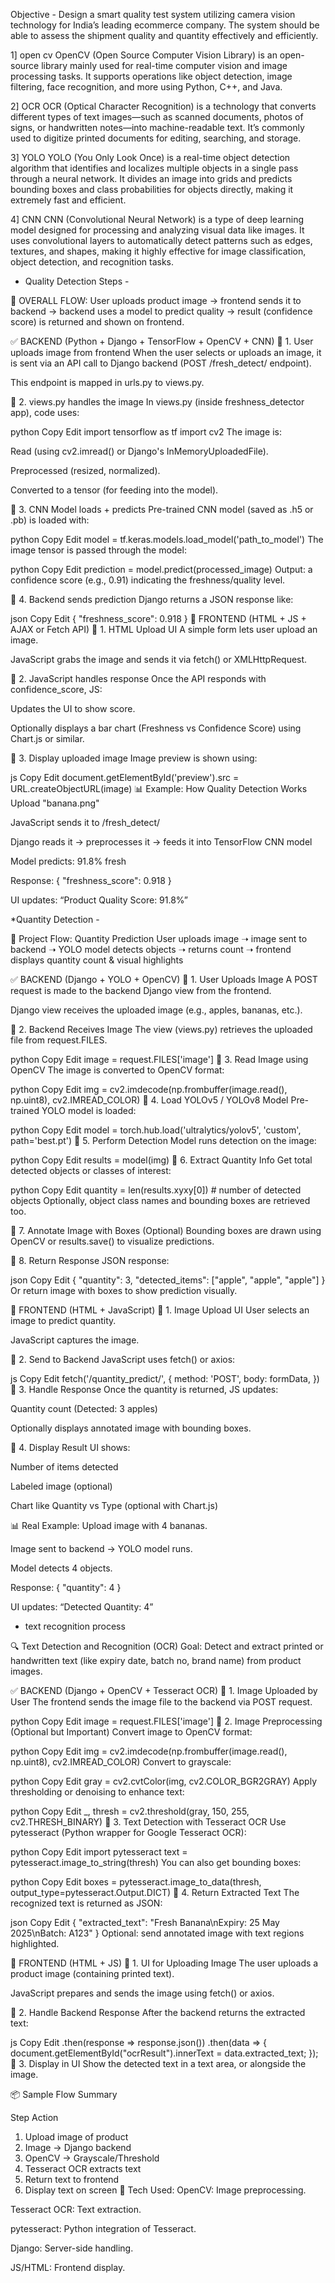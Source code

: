 Objective - Design a smart quality test system utilizing camera vision technology for India’s 
leading ecommerce company. The system should be able to assess the shipment quality 
and quantity  effectively and efficiently.

1] open cv 
OpenCV (Open Source Computer Vision Library) is an open-source library mainly used for real-time computer vision and image processing tasks. It supports operations like object detection, image filtering, face recognition, and more using Python, C++, and Java.


2] OCR
OCR (Optical Character Recognition) is a technology that converts different types of text images—such as scanned documents, photos of signs, or handwritten notes—into machine-readable text. It’s commonly used to digitize printed documents for editing, searching, and storage.

3]  YOLO
YOLO (You Only Look Once) is a real-time object detection algorithm that identifies and localizes multiple objects in a single pass through a neural network. It divides an image into grids and predicts bounding boxes and class probabilities for objects directly, making it extremely fast and efficient.

4] CNN 
CNN (Convolutional Neural Network) is a type of deep learning model designed for processing and analyzing visual data like images. It uses convolutional layers to automatically detect patterns such as edges, textures, and shapes, making it highly effective for image classification, object detection, and recognition tasks.




* Quality Detection Steps -

🔁 OVERALL FLOW:
User uploads product image → frontend sends it to backend → backend uses a model to predict quality → result (confidence score) is returned and shown on frontend.

✅ BACKEND (Python + Django + TensorFlow + OpenCV + CNN)
🔹 1. User uploads image from frontend
When the user selects or uploads an image, it is sent via an API call to Django backend (POST /fresh_detect/ endpoint).

This endpoint is mapped in urls.py to views.py.

🔹 2. views.py handles the image
In views.py (inside freshness_detector app), code uses:

python
Copy
Edit
import tensorflow as tf
import cv2
The image is:

Read (using cv2.imread() or Django's InMemoryUploadedFile).

Preprocessed (resized, normalized).

Converted to a tensor (for feeding into the model).

🔹 3. CNN Model loads + predicts
Pre-trained CNN model (saved as .h5 or .pb) is loaded with:

python
Copy
Edit
model = tf.keras.models.load_model('path_to_model')
The image tensor is passed through the model:

python
Copy
Edit
prediction = model.predict(processed_image)
Output: a confidence score (e.g., 0.91) indicating the freshness/quality level.

🔹 4. Backend sends prediction
Django returns a JSON response like:

json
Copy
Edit
{
  "freshness_score": 0.918
}
🎨 FRONTEND (HTML + JS + AJAX or Fetch API)
🔹 1. HTML Upload UI
A simple form lets user upload an image.

JavaScript grabs the image and sends it via fetch() or XMLHttpRequest.

🔹 2. JavaScript handles response
Once the API responds with confidence_score, JS:

Updates the UI to show score.

Optionally displays a bar chart (Freshness vs Confidence Score) using Chart.js or similar.

🔹 3. Display uploaded image
Image preview is shown using:

js
Copy
Edit
document.getElementById('preview').src = URL.createObjectURL(image)
📊 Example: How Quality Detection Works
Upload "banana.png"

JavaScript sends it to /fresh_detect/

Django reads it → preprocesses it → feeds it into TensorFlow CNN model

Model predicts: 91.8% fresh

Response: { "freshness_score": 0.918 }

UI updates: “Product Quality Score: 91.8%”

*Quantity Detection - 

🧠 Project Flow: Quantity Prediction
User uploads image ➝ image sent to backend ➝ YOLO model detects objects ➝ returns count ➝ frontend displays quantity count & visual highlights

✅ BACKEND (Django + YOLO + OpenCV)
🔹 1. User Uploads Image
A POST request is made to the backend Django view from the frontend.

Django view receives the uploaded image (e.g., apples, bananas, etc.).

🔹 2. Backend Receives Image
The view (views.py) retrieves the uploaded file from request.FILES.

python
Copy
Edit
image = request.FILES['image']
🔹 3. Read Image using OpenCV
The image is converted to OpenCV format:

python
Copy
Edit
img = cv2.imdecode(np.frombuffer(image.read(), np.uint8), cv2.IMREAD_COLOR)
🔹 4. Load YOLOv5 / YOLOv8 Model
Pre-trained YOLO model is loaded:

python
Copy
Edit
model = torch.hub.load('ultralytics/yolov5', 'custom', path='best.pt')
🔹 5. Perform Detection
Model runs detection on the image:

python
Copy
Edit
results = model(img)
🔹 6. Extract Quantity Info
Get total detected objects or classes of interest:

python
Copy
Edit
quantity = len(results.xyxy[0])  # number of detected objects
Optionally, object class names and bounding boxes are retrieved too.

🔹 7. Annotate Image with Boxes (Optional)
Bounding boxes are drawn using OpenCV or results.save() to visualize predictions.

🔹 8. Return Response
JSON response:

json
Copy
Edit
{
  "quantity": 3,
  "detected_items": ["apple", "apple", "apple"]
}
Or return image with boxes to show prediction visually.

🎨 FRONTEND (HTML + JavaScript)
🔹 1. Image Upload UI
User selects an image to predict quantity.

JavaScript captures the image.

🔹 2. Send to Backend
JavaScript uses fetch() or axios:

js
Copy
Edit
fetch('/quantity_predict/', {
  method: 'POST',
  body: formData,
})
🔹 3. Handle Response
Once the quantity is returned, JS updates:

Quantity count (Detected: 3 apples)

Optionally displays annotated image with bounding boxes.

🔹 4. Display Result
UI shows:

Number of items detected

Labeled image (optional)

Chart like Quantity vs Type (optional with Chart.js)

📊 Real Example:
Upload image with 4 bananas.

Image sent to backend → YOLO model runs.

Model detects 4 objects.

Response: { "quantity": 4 }

UI updates: “Detected Quantity: 4”

* text recognition process

🔍 Text Detection and Recognition (OCR)
Goal: Detect and extract printed or handwritten text (like expiry date, batch no, brand name) from product images.

✅ BACKEND (Django + OpenCV + Tesseract OCR)
🔹 1. Image Uploaded by User
The frontend sends the image file to the backend via POST request.

python
Copy
Edit
image = request.FILES['image']
🔹 2. Image Preprocessing (Optional but Important)
Convert image to OpenCV format:

python
Copy
Edit
img = cv2.imdecode(np.frombuffer(image.read(), np.uint8), cv2.IMREAD_COLOR)
Convert to grayscale:

python
Copy
Edit
gray = cv2.cvtColor(img, cv2.COLOR_BGR2GRAY)
Apply thresholding or denoising to enhance text:

python
Copy
Edit
_, thresh = cv2.threshold(gray, 150, 255, cv2.THRESH_BINARY)
🔹 3. Text Detection with Tesseract OCR
Use pytesseract (Python wrapper for Google Tesseract OCR):

python
Copy
Edit
import pytesseract
text = pytesseract.image_to_string(thresh)
You can also get bounding boxes:

python
Copy
Edit
boxes = pytesseract.image_to_data(thresh, output_type=pytesseract.Output.DICT)
🔹 4. Return Extracted Text
The recognized text is returned as JSON:

json
Copy
Edit
{
  "extracted_text": "Fresh Banana\nExpiry: 25 May 2025\nBatch: A123"
}
Optional: send annotated image with text regions highlighted.

🎨 FRONTEND (HTML + JS)
🔹 1. UI for Uploading Image
The user uploads a product image (containing printed text).

JavaScript prepares and sends the image using fetch() or axios.

🔹 2. Handle Backend Response
After the backend returns the extracted text:

js
Copy
Edit
.then(response => response.json())
.then(data => {
   document.getElementById("ocrResult").innerText = data.extracted_text;
});
🔹 3. Display in UI
Show the detected text in a text area, or alongside the image.

📦 Sample Flow Summary

Step	Action
1.	Upload image of product
2.	Image → Django backend
3.	OpenCV → Grayscale/Threshold
4.	Tesseract OCR extracts text
5.	Return text to frontend
6.	Display text on screen
🔧 Tech Used:
OpenCV: Image preprocessing.

Tesseract OCR: Text extraction.

pytesseract: Python integration of Tesseract.

Django: Server-side handling.

JS/HTML: Frontend display.







